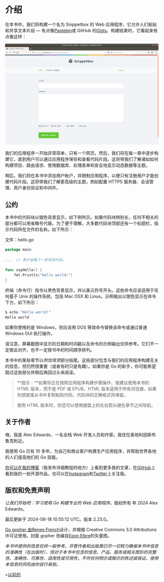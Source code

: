 # 介绍

在本书中，我们将构建一个名为 Snippetbox 的 Web 应用程序，它允许人们粘贴和共享文本片段 — 有点像[Pastebin](https://pastebin.com/)或 GitHub 的[Gists](https://gist.github.com/)。构建结束时，它看起来有点像这样：

![](./images/1/1-1.png)

我们的应用程序一开始非常简单，只有一个网页。然后，我们将在每一章中逐步构建它，直到用户可以通过应用程序保存和查看代码片段。这将带我们了解诸如如何构建项目、路由请求、使用数据库、处理表单和安全地显示动态数据等主题。

稍后，我们将在本书中添加用户帐户，并限制应用程序，以便只有注册用户才能创建代码片段。这将带我们了解更高级的主题，例如配置 HTTPS 服务器、会话管理、用户身份验证和中间件。

## 公约

本书中的代码块以银色背景显示，如下例所示。如果代码块特别长，任何不相关的部分都可以用省略号代替。为了便于理解，大多数代码块顶部还有一个标题栏，指示代码所在文件的名称。如下所示：

文件：hello.go

```go
package main

...  // 表示省略了一些现有代码。

func sayHello() {
    fmt.Println("Hello world!")
}
```

终端（命令行）指令以黑色背景显示，并以美元符号开头。这些命令应该适用于任何基于 Unix 的操作系统，包括 Mac OSX 和 Linux。示例输出以银色显示在命令下方，如下所示：

```sh
$ echo "Hello world!"
Hello world
```

如果你使用的是 Windows，则应该用 DOS 等效命令替换该命令或通过普通 Windows GUI 执行操作。

请注意，屏幕截图中显示的日期和时间戳以及命令的示例输出仅供参考。它们不一定彼此对齐，也不一定按书中的时间顺序排列。

本书中的某些章节以*附加信息*部分结尾。这些部分包含与我们的应用程序构建无关的信息，但仍然很重要（或者有时只是有趣）。如果你是 Go 的新手，你可能希望跳过这些部分并稍后再回过头来阅读。

> **提示：**如果你正在按照应用程序构建步骤操作，我建议使用本书的 HTML 版本，而不是 PDF 或 EPUB。HTML 版本适用于所有浏览器，如果你想直接从书中复制粘贴代码，代码块的正确格式将保留。
>
> 使用 HTML 版本时，你还可以使用键盘上的左右箭头键在章节之间导航。

## 关于作者

嗨，我是 Alex Edwards，一名全栈 Web 开发人员和作家。我住在奥地利因斯布鲁克附近。

我使用 Go 已有 10 多年，为自己和商业客户构建生产应用程序，并帮助世界各地的人们提高他们的 Go 技能。

[你可以在我的博客](https://www.alexedwards.net/blog)（我发布详细教程的地方）上看到更多我的文章，在[GitHub](https://github.com/alexedwards/)上看到我的一些开源作品，也可以在[Instagram](https://www.instagram.com/ajmedwards/)和[Twitter](https://twitter.com/ajmedwards)上关注我。

## 版权和免责声明

*让我们开始吧：学习使用 Go 构建专业的 Web 应用程序*。版权所有 © 2024 Alex Edwards。

最后更新于 2024-08-18 10:55:12 UTC。版本 2.23.0。

[Go gopher 由Renee French](http://reneefrench.blogspot.com/)设计，并根据 Creative Commons 3.0 Attributions 许可证使用。封面 gopher 改编自[Egon Elbre](https://github.com/egonelbre/gophers)的矢量图。

*本书中提供的信息仅供一般参考。尽管作者和出版商已尽一切努力确保本书中信息的准确性（在出版时），但对于本书中包含的信息、产品、服务或相关图形的完整性、准确性、可靠性、适用性或可用性，不作任何明示或暗示的陈述或保证。使用本信息的风险由你自行承担。*

<[以前的](00.01-contents.html)
